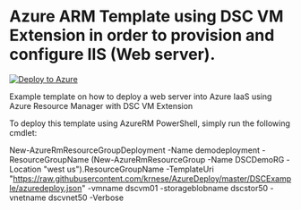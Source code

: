 # Azure ARM Template using DSC VM Extension in order to provision and configure IIS (Web server).
[![Deploy to Azure](http://azuredeploy.net/deploybutton.png)](https://portal.azure.com/#create/Microsoft.Template/uri/https%3A%2F%2Fraw.githubusercontent.com%2Fkrnese%2Fazuredeploy%2Fmaster%2FDSCExample%2Fazuredeploy.json) 

Example template on how to deploy a web server into Azure IaaS using Azure Resource Manager with DSC VM Extension

To deploy this template using AzureRM PowerShell, simply run the following cmdlet:

New-AzureRmResourceGroupDeployment -Name demodeployment -ResourceGroupName (New-AzureRmResourceGroup -Name DSCDemoRG -Location "west us").ResourceGroupName -TemplateUri "https://raw.githubusercontent.com/krnese/AzureDeploy/master/DSCExample/azuredeploy.json" -vmname dscvm01 -storageblobname dscstor50 -vnetname dscvnet50 -Verbose


